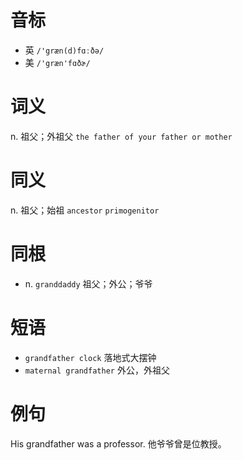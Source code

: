 # 音标

- 英 `/'græn(d)fɑːðə/`
- 美 `/'græn'fɑðɚ/`

# 词义

n. 祖父；外祖父
`the father of your father or mother`

# 同义

n. 祖父；始祖
`ancestor` `primogenitor`

# 同根

- n. `granddaddy` 祖父；外公；爷爷

# 短语

- `grandfather clock` 落地式大摆钟
- `maternal grandfather` 外公，外祖父

# 例句

His grandfather was a professor.
他爷爷曾是位教授。


